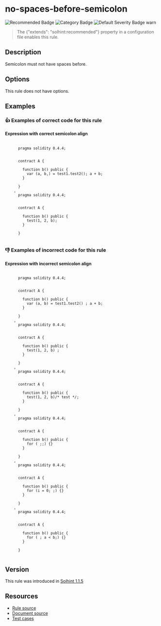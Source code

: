 
# no-spaces-before-semicolon
![Recommended Badge](https://img.shields.io/badge/-Recommended-brightgreen)
![Category Badge](https://img.shields.io/badge/-Style%20Guide%20Rules-informational)
![Default Severity Badge warn](https://img.shields.io/badge/Default%20Severity-warn-yellow)
> The {"extends": "solhint:recommended"} property in a configuration file enables this rule.


## Description
Semicolon must not have spaces before.

## Options
This rule does not have options.

## Examples
### 👍 Examples of **correct** code for this rule

#### Expression with correct semicolon align

```solidity

      pragma solidity 0.4.4;
        
        
      contract A {
        
        function b() public {
          var (a, b,) = test1.test2(); a + b;
        }
    
      }
    ,
      pragma solidity 0.4.4;
        
        
      contract A {
        
        function b() public {
          test(1, 2, b);
        }
    
      }
    
```

### 👎 Examples of **incorrect** code for this rule

#### Expression with incorrect semicolon align

```solidity

      pragma solidity 0.4.4;
        
        
      contract A {
        
        function b() public {
          var (a, b) = test1.test2() ; a + b;
        }
    
      }
    ,
      pragma solidity 0.4.4;
        
        
      contract A {
        
        function b() public {
          test(1, 2, b) ;
        }
    
      }
    ,
      pragma solidity 0.4.4;
        
        
      contract A {
        
        function b() public {
          test(1, 2, b)/* test */;
        }
    
      }
    ,
      pragma solidity 0.4.4;
        
        
      contract A {
        
        function b() public {
          for ( ;;) {}
        }
    
      }
    ,
      pragma solidity 0.4.4;
        
        
      contract A {
        
        function b() public {
          for (i = 0; ;) {}
        }
    
      }
    ,
      pragma solidity 0.4.4;
        
        
      contract A {
        
        function b() public {
          for ( ; a < b;) {}
        }
    
      }
    
```

## Version
This rule was introduced in [Solhint 1.1.5](https://github.com/protofire/solhint/tree/v1.1.5)

## Resources
- [Rule source](https://github.com/protofire/solhint/tree/master/lib/rules/align/no-spaces-before-semicolon.js)
- [Document source](https://github.com/protofire/solhint/tree/master/docs/rules/align/no-spaces-before-semicolon.md)
- [Test cases](https://github.com/protofire/solhint/tree/master/test/rules/align/no-spaces-before-semicolon.js)
